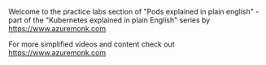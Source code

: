 Welcome to the practice labs section of "Pods explained in plain english" - part of the "Kubernetes explained in plain English" series by https://www.azuremonk.com 

For more simplified videos and content check out https://www.azuremonk.com